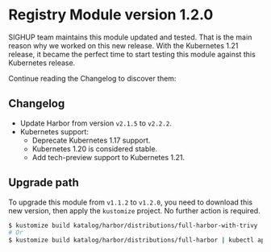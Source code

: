 # Registry Module version 1.2.0

SIGHUP team maintains this module updated and tested.
That is the main reason why we worked on this new release. With the Kubernetes 1.21 release, it became the perfect time
to start testing this module against this Kubernetes release.

Continue reading the Changelog to discover them:

## Changelog

- Update Harbor from version `v2.1.5` to `v2.2.2`.
- Kubernetes support:
  - Deprecate Kubernetes 1.17 support.
  - Kubernetes 1.20 is considered stable.
  - Add tech-preview support to Kubernetes 1.21.

## Upgrade path

To upgrade this module from `v1.1.2` to `v1.2.0`, you need to download this new version, then apply the
`kustomize` project. No further action is required.

```bash
$ kustomize build katalog/harbor/distributions/full-harbor-with-trivy | kubectl apply -f -
# Or
$ kustomize build katalog/harbor/distributions/full-harbor | kubectl apply -f -
```
